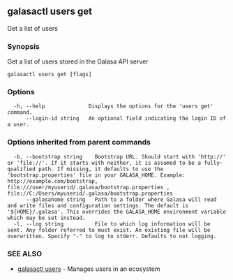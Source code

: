 ## galasactl users get

Get a list of users

### Synopsis

Get a list of users stored in the Galasa API server

```
galasactl users get [flags]
```

### Options

```
  -h, --help              Displays the options for the 'users get' command.
      --login-id string   An optional field indicating the login ID of a user.
```

### Options inherited from parent commands

```
  -b, --bootstrap string    Bootstrap URL. Should start with 'http://' or 'file://'. If it starts with neither, it is assumed to be a fully-qualified path. If missing, it defaults to use the 'bootstrap.properties' file in your GALASA_HOME. Example: http://example.com/bootstrap, file:///user/myuserid/.galasa/bootstrap.properties , file://C:/Users/myuserid/.galasa/bootstrap.properties
      --galasahome string   Path to a folder where Galasa will read and write files and configuration settings. The default is '${HOME}/.galasa'. This overrides the GALASA_HOME environment variable which may be set instead.
  -l, --log string          File to which log information will be sent. Any folder referred to must exist. An existing file will be overwritten. Specify "-" to log to stderr. Defaults to not logging.
```

### SEE ALSO

* [galasactl users](galasactl_users.md)	 - Manages users in an ecosystem

